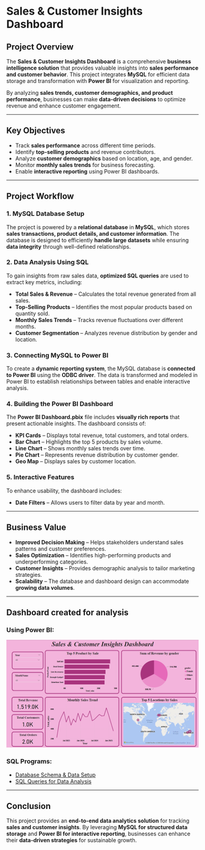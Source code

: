 # Sales & Customer Insights Dashboard

## Project Overview
The **Sales & Customer Insights Dashboard** is a comprehensive **business intelligence solution** that provides valuable insights into **sales performance and customer behavior**. This project integrates **MySQL** for efficient data storage and transformation with **Power BI** for visualization and reporting.

By analyzing **sales trends, customer demographics, and product performance**, businesses can make **data-driven decisions** to optimize revenue and enhance customer engagement.

---

## Key Objectives
- Track **sales performance** across different time periods.  
- Identify **top-selling products** and revenue contributors.  
- Analyze **customer demographics** based on location, age, and gender.  
- Monitor **monthly sales trends** for business forecasting.  
- Enable **interactive reporting** using Power BI dashboards.  

---

## Project Workflow

### 1. MySQL Database Setup
The project is powered by a **relational database** in **MySQL**, which stores **sales transactions, product details, and customer information**. The database is designed to efficiently **handle large datasets** while ensuring **data integrity** through well-defined relationships.

### 2️. Data Analysis Using SQL
To gain insights from raw sales data, **optimized SQL queries** are used to extract key metrics, including:

- **Total Sales & Revenue** – Calculates the total revenue generated from all sales.  
- **Top-Selling Products** – Identifies the most popular products based on quantity sold.  
- **Monthly Sales Trends** – Tracks revenue fluctuations over different months.  
- **Customer Segmentation** – Analyzes revenue distribution by gender and location.  

### 3️. Connecting MySQL to Power BI
To create a **dynamic reporting system**, the MySQL database is **connected to Power BI** using the **ODBC driver**. The data is transformed and modeled in Power BI to establish relationships between tables and enable interactive analysis.

### 4️. Building the Power BI Dashboard
The **Power BI Dashboard.pbix** file includes **visually rich reports** that present actionable insights. The dashboard consists of:

- **KPI Cards** – Displays total revenue, total customers, and total orders.  
- **Bar Chart** – Highlights the top 5 products by sales volume.  
- **Line Chart** – Shows monthly sales trends over time.  
- **Pie Chart** – Represents revenue distribution by customer gender.  
- **Geo Map** – Displays sales by customer location.  

### 5. Interactive Features
To enhance usability, the dashboard includes:  
- **Date Filters** – Allows users to filter data by year and month.

---

## Business Value
- **Improved Decision Making** – Helps stakeholders understand sales patterns and customer preferences.  
- **Sales Optimization** – Identifies high-performing products and underperforming categories.  
- **Customer Insights** – Provides demographic analysis to tailor marketing strategies.  
- **Scalability** – The database and dashboard design can accommodate **growing data volumes**.  

---

## Dashboard created for analysis

### Using Power BI:
![Power BI Dashboard](images/Dashboard.png)

### SQL Programs:
- [Database Schema & Data Setup](Sales&Customer_data.sql)
- [SQL Queries for Data Analysis](Analysis.sql)

---

## Conclusion
This project provides an **end-to-end data analytics solution** for tracking **sales and customer insights**. By leveraging **MySQL for structured data storage** and **Power BI for interactive reporting**, businesses can enhance their **data-driven strategies** for sustainable growth.  

